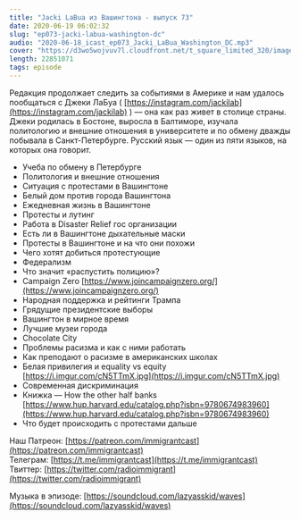 ```yaml
---
title: "Jacki LaBua из Вашингтона - выпуск 73"
date: 2020-06-19 06:02:32
slug: "ep073-jacki-labua-washington-dc"
audio: "2020-06-18_icast_ep073_Jacki_LaBua_Washington_DC.mp3"
cover: "https://d3wo5wojvuv7l.cloudfront.net/t_square_limited_320/images.spreaker.com/original/3470ab28153393f66a9a81f75a786415.jpg"
length: 22851071
tags: episode
---
```

Редакция продолжает следить за событиями в Америке и нам удалось пообщаться с Джеки ЛаБуа ( [https://instagram.com/jackilab](https://instagram.com/jackilab) ) — она как раз живет в столице страны. Джеки родилась в Бостоне, выросла в Балтиморе, изучала политологию и внешние отношения в университете и по обмену дважды побывала в Санкт-Петербурге. Русский язык — один из пяти языков, на которых она говорит.  
  
* Учеба по обмену в Петербурге  
* Политология и внешние отношения  
* Ситуация с протестами в Вашингтоне  
* Белый дом против города Вашингтона  
* Ежедневная жизнь в Вашингтоне  
* Протесты и лутинг  
* Работа в Disaster Relief гос организации  
* Есть ли в Вашингтоне дыхательные маски  
* Протесты в Вашингтоне и на что они похожи  
* Чего хотят добиться протестующие  
* Федерализм  
* Что значит «распустить полицию»?  
* Campaign Zero [https://www.joincampaignzero.org/](https://www.joincampaignzero.org/)  
* Народная поддержка и рейтинги Трампа  
* Грядущие президентские выборы  
* Вашингтон в мирное время  
* Лучшие музеи города  
* Chocolate City  
* Проблемы расизма и как с ними работать  
* Как преподают о расизме в американских школах  
* Белая привилегия и equality vs equity [https://i.imgur.com/cN5TTmX.jpg](https://i.imgur.com/cN5TTmX.jpg)  
* Современная дискриминация  
* Книжка — How the other half banks [https://www.hup.harvard.edu/catalog.php?isbn=9780674983960](https://www.hup.harvard.edu/catalog.php?isbn=9780674983960)  
* Что будет происходить с протестами дальше  
  
Наш Патреон: [https://patreon.com/immigrantcast](https://patreon.com/immigrantcast)  
Телеграм: [https://t.me/immigrantcast](https://t.me/immigrantcast)  
Твиттер: [https://twitter.com/radioimmigrant](https://twitter.com/radioimmigrant)  
  
Музыка в эпизоде: [https://soundcloud.com/lazyasskid/waves](https://soundcloud.com/lazyasskid/waves)

